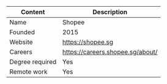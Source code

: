 Content|Description
-|-
Name|Shopee
Founded|2015
Website|https://shopee.sg
Careers|https://careers.shopee.sg/about/
Degree required|Yes
Remote work|Yes